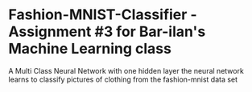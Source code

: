 # Fashion-MNIST-Classifier - Assignment #3 for Bar-ilan's Machine Learning class
A Multi Class Neural Network with one hidden layer
the neural network learns to classify pictures of clothing from the fashion-mnist data set
